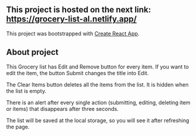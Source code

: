 ## This project is hosted on the next link: https://grocery-list-al.netlify.app/

This project was bootstrapped with [Create React App](https://github.com/facebook/create-react-app).

## About project
This Grocery list has Edit and Remove button for every item. If you want to edit the item, the button Submit changes the title into Edit.

The Clear Items button deletes all the items from the list. It is hidden when the list is empty. 

There is an alert after every single action (submitting, editing, deleting item or items) that disappears after three seconds.

The list will be saved at the local storage, so you will see it after refreshing the page.
